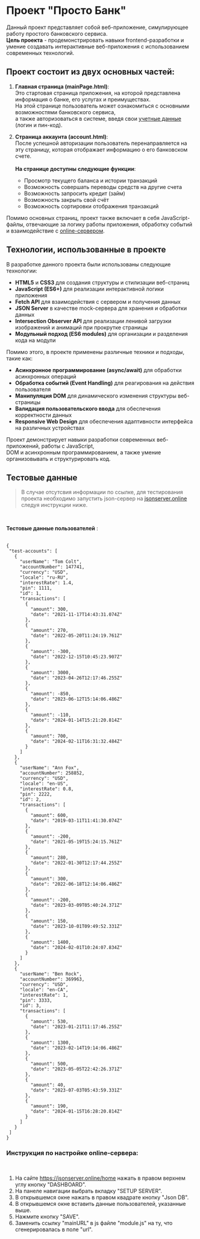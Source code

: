 # Проект "Просто Банк"

Данный проект представляет собой веб-приложение, симулирующее работу простого банковского сервиса.<br>
**Цель проекта** - продемонстрировать навыки frontend-разработки и умение создавать интерактивные веб-приложения с использованием современных технологий.

## Проект состоит из двух основных частей:

1. **Главная страница (mainPage.html)**: <br>
   Это стартовая страница приложения, на которой представлена информация о банке, его услугах и преимуществах.<br> На этой странице пользователь может ознакомиться с основными возможностями банковского сервиса,<br> а также авторизоваться в системе, введя свои [учетные данные](https://jsonserver.online/user/XbV-mZh-taF/test-accounts) (логин и пин-код).

2. **Страница аккаунта (account.html)**: <br>
   После успешной авторизации пользователь перенаправляется на эту страницу, которая отображает информацию о его банковском счете.<br>
   <br>
   **На странице доступны следующие функции**:

   - Просмотр текущего баланса и истории транзакций
   - Возможность совершать переводы средств на другие счета
   - Возможность запросить кредит (займ)
   - Возможность закрыть свой счёт
   - Возможность сортировки отображения транзакций

Помимо основных страниц, проект также включает в себя JavaScript-файлы, отвечающие за логику работы приложения, обработку событий и взаимодействие с [online-сервером](https://jsonserver.online/).

## Технологии, использованные в проекте

В разработке данного проекта были использованы следующие технологии:

- **HTML5** и **CSS3** для создания структуры и стилизации веб-страниц
- **JavaScript (ES6+)** для реализации интерактивной логики приложения
- **Fetch API** для взаимодействия с сервером и получения данных
- **JSON Server** в качестве mock-сервера для хранения и обработки данных
- **Intersection Observer API** для реализации ленивой загрузки изображений и анимаций при прокрутке страницы
- **Модульный подход (ES6 modules)** для организации и разделения кода на модули

Помимо этого, в проекте применены различные техники и подходы, такие как:

- **Асинхронное программирование (async/await)** для обработки асинхронных операций
- **Обработка событий (Event Handling)** для реагирования на действия пользователя
- **Манипуляция DOM** для динамического изменения структуры веб-страницы
- **Валидация пользовательского ввода** для обеспечения корректности данных
- **Responsive Web Design** для обеспечения адаптивности интерфейса на различных устройствах

Проект демонстрирует навыки разработки современных веб-приложений, работы с JavaScript,<br>
DOM и асинхронным программированием, а также умение организовывать и структурировать код.
<br>

## Тестовые данные

> В случае отсутсвия информации по ссылке, для тестирования проекта необходимо запустить json-сервер на [jsonserver.online](https://jsonserver.online/) следуя инструкции ниже.

<br>

**Тестовые данные пользователей** : <br>
<br>

```
{
 "test-accounts": [
   {
     "userName": "Tom Colt",
     "accountNumber": 147741,
     "currency": "USD",
     "locale": "ru-RU",
     "interestRate": 1.4,
     "pin": 1111,
     "id": 1,
     "transactions": [
       {
         "amount": 300,
         "date": "2021-11-17T14:43:31.074Z"
       },
       {
         "amount": 270,
         "date": "2022-05-20T11:24:19.761Z"
       },
       {
         "amount": -300,
         "date": "2022-12-15T10:45:23.907Z"
       },
       {
         "amount": 3000,
         "date": "2023-04-26T12:17:46.255Z"
       },
       {
         "amount": -850,
         "date": "2023-06-12T15:14:06.486Z"
       },
       {
         "amount": -110,
         "date": "2024-01-14T15:21:20.814Z"
       },
       {
         "amount": 700,
         "date": "2024-02-11T16:31:32.484Z"
       }
     ]
   },
   {
     "userName": "Ann Fox",
     "accountNumber": 258852,
     "currency": "USD",
     "locale": "en-US",
     "interestRate": 0.8,
     "pin": 2222,
     "id": 2,
     "transactions": [
       {
         "amount": 600,
         "date": "2019-03-11T11:41:30.074Z"
       },
       {
         "amount": -200,
         "date": "2021-05-19T15:24:15.761Z"
       },
       {
         "amount": 280,
         "date": "2022-01-30T12:17:44.255Z"
       },
       {
         "amount": 300,
         "date": "2022-06-18T12:14:06.486Z"
       },
       {
         "amount": -200,
         "date": "2023-03-09T05:40:24.371Z"
       },
       {
         "amount": 150,
         "date": "2023-10-01T09:49:52.331Z"
       },
       {
         "amount": 1400,
         "date": "2024-02-01T10:24:07.834Z"
       }
     ]
   },
   {
     "userName": "Ben Rock",
     "accountNumber": 369963,
     "currency": "USD",
     "locale": "en-CA",
     "interestRate": 1,
     "pin": 3333,
     "id": 3,
     "transactions": [
       {
         "amount": 530,
         "date": "2023-01-21T11:17:46.255Z"
       },
       {
         "amount": 1300,
         "date": "2023-02-14T19:14:06.486Z"
       },
       {
         "amount": 500,
         "date": "2023-05-05T22:42:26.371Z"
       },
       {
         "amount": 40,
         "date": "2023-07-03T05:43:59.331Z"
       },
       {
         "amount": 190,
         "date": "2024-01-15T16:28:20.814Z"
       }
     ]
   }
 ]
}

```

### Инструкция по настройке online-сервера: <br>

<br>

1. На сайте https://jsonserver.online/home нажать в правом верхнем углу кнопку "DASHBOARD". <br>
2. На панеле навигации выбрать вкладку "SETUP SERVER". <br>
3. В открывшемся окне нажать в правом квадрате кнопку "Json DB".
4. В открывшемся окне вставить данные пользователей, указанные выше.
5. Нажмите кнопку "SAVE".
6. Заменить ссылку "mainURL" в js файле "module.js" на ту, что сгенерировалась в поле "url".
